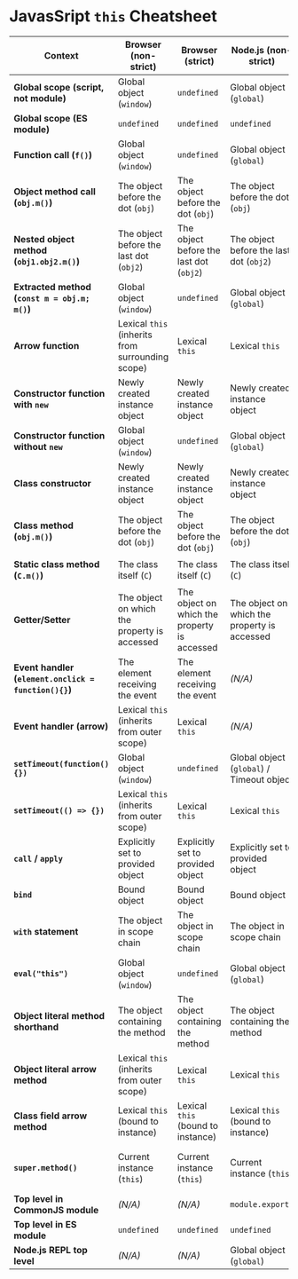 # JavasSript `this` Cheatsheet

| **Context**                                          | **Browser (non-strict)**                         | **Browser (strict)**                         | **Node.js (non-strict)**                     | **Node.js (strict)**                         | **Example**                                                                                  |
| ---------------------------------------------------- | ------------------------------------------------ | -------------------------------------------- | -------------------------------------------- | -------------------------------------------- | -------------------------------------------------------------------------------------------- |
| **Global scope (script, not module)**                | Global object (`window`)                         | `undefined`                                  | Global object (`global`)                     | `undefined`                                  | `console.log(this);`                                                                         |
| **Global scope (ES module)**                         | `undefined`                                      | `undefined`                                  | `undefined`                                  | `undefined`                                  | `console.log(this);` in module                                                               |
| **Function call (`f()`)**                            | Global object (`window`)                         | `undefined`                                  | Global object (`global`)                     | `undefined`                                  | `function f(){ console.log(this); } f();`                                                    |
| **Object method call (`obj.m()`)**                   | The object before the dot (`obj`)                | The object before the dot (`obj`)            | The object before the dot (`obj`)            | The object before the dot (`obj`)            | `let obj = { m(){ console.log(this); } }; obj.m();`                                          |
| **Nested object method (`obj1.obj2.m()`)**           | The object before the last dot (`obj2`)          | The object before the last dot (`obj2`)      | The object before the last dot (`obj2`)      | The object before the last dot (`obj2`)      | `let obj1 = { obj2:{ m(){ console.log(this); } } }; obj1.obj2.m();`                          |
| **Extracted method (`const m = obj.m; m()`)**        | Global object (`window`)                         | `undefined`                                  | Global object (`global`)                     | `undefined`                                  | `let f = obj.m; f();`                                                                        |
| **Arrow function**                                   | Lexical `this` (inherits from surrounding scope) | Lexical `this`                               | Lexical `this`                               | Lexical `this`                               | `let f = () => console.log(this); f();`                                                      |
| **Constructor function with `new`**                  | Newly created instance object                    | Newly created instance object                | Newly created instance object                | Newly created instance object                | `function Person(){ console.log(this); } new Person();`                                      |
| **Constructor function without `new`**               | Global object (`window`)                         | `undefined`                                  | Global object (`global`)                     | `undefined`                                  | `function Person(){ console.log(this); } Person();`                                          |
| **Class constructor**                                | Newly created instance object                    | Newly created instance object                | Newly created instance object                | Newly created instance object                | `class C { constructor(){ console.log(this); } } new C();`                                   |
| **Class method (`obj.m()`)**                         | The object before the dot (`obj`)                | The object before the dot (`obj`)            | The object before the dot (`obj`)            | The object before the dot (`obj`)            | `class C { m(){ console.log(this); } } new C().m();`                                         |
| **Static class method (`C.m()`)**                    | The class itself (`C`)                           | The class itself (`C`)                       | The class itself (`C`)                       | The class itself (`C`)                       | `class C { static m(){ console.log(this); } } C.m();`                                        |
| **Getter/Setter**                                    | The object on which the property is accessed     | The object on which the property is accessed | The object on which the property is accessed | The object on which the property is accessed | `let obj = { get x(){ console.log(this); return 1; } }; obj.x;`                              |
| **Event handler (`element.onclick = function(){}`)** | The element receiving the event                  | The element receiving the event              | *(N/A)*                                      | *(N/A)*                                      | `button.onclick = function(){ console.log(this); };`                                         |
| **Event handler (arrow)**                            | Lexical `this` (inherits from outer scope)       | Lexical `this`                               | *(N/A)*                                      | *(N/A)*                                      | `button.onclick = () => console.log(this);`                                                  |
| **`setTimeout(function(){})`**                       | Global object (`window`)                         | `undefined`                                  | Global object (`global`) / Timeout object    | `undefined`                                  | `setTimeout(function(){ console.log(this); }, 0);`                                           |
| **`setTimeout(() => {})`**                           | Lexical `this` (inherits from outer scope)       | Lexical `this`                               | Lexical `this`                               | Lexical `this`                               | `setTimeout(() => console.log(this), 0);`                                                    |
| **`call` / `apply`**                                 | Explicitly set to provided object                | Explicitly set to provided object            | Explicitly set to provided object            | Explicitly set to provided object            | `function f(){ console.log(this); } f.call({x:1});`                                          |
| **`bind`**                                           | Bound object                                     | Bound object                                 | Bound object                                 | Bound object                                 | `let g = f.bind({y:2}); g();`                                                                |
| **`with` statement**                                 | The object in scope chain                        | The object in scope chain                    | The object in scope chain                    | The object in scope chain                    | `with({a:1}){ console.log(this); }`                                                          |
| **`eval("this")`**                                   | Global object (`window`)                         | `undefined`                                  | Global object (`global`)                     | `undefined`                                  | `console.log(eval("this"));`                                                                 |
| **Object literal method shorthand**                  | The object containing the method                 | The object containing the method             | The object containing the method             | The object containing the method             | `let obj = { m(){ console.log(this); } }; obj.m();`                                          |
| **Object literal arrow method**                      | Lexical `this` (inherits from outer scope)       | Lexical `this`                               | Lexical `this`                               | Lexical `this`                               | `let obj = { m: () => console.log(this) }; obj.m();`                                         |
| **Class field arrow method**                         | Lexical `this` (bound to instance)               | Lexical `this` (bound to instance)           | Lexical `this` (bound to instance)           | Lexical `this` (bound to instance)           | `class C { m = () => console.log(this); } new C().m();`                                      |
| **`super.method()`**                                 | Current instance (`this`)                        | Current instance (`this`)                    | Current instance (`this`)                    | Current instance (`this`)                    | `class A { m(){ console.log(this); } } class B extends A { m(){ super.m(); } } new B().m();` |
| **Top level in CommonJS module**                     | *(N/A)*                                          | *(N/A)*                                      | `module.exports`                             | `module.exports`                             | `console.log(this);` inside `file.js`                                                        |
| **Top level in ES module**                           | `undefined`                                      | `undefined`                                  | `undefined`                                  | `undefined`                                  | `console.log(this);` in `esm.mjs`                                                            |
| **Node.js REPL top level**                           | *(N/A)*                                          | *(N/A)*                                      | Global object (`global`)                     | Global object (`global`)                     | Type `this` in Node.js REPL                                                                  |
